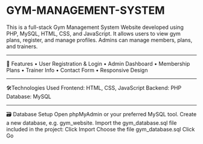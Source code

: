 # GYM-MANAGEMENT-SYSTEM
This is a full-stack Gym Management System Website developed using PHP, MySQL, HTML, CSS, and JavaScript.
It allows users to view gym plans, register, and manage profiles. Admins can manage members, plans, and trainers.

------------------------------------------------------------------------------------------------------------------------
  
🚀 Features
•	User Registration & Login
•	Admin Dashboard
•	Membership Plans
•	Trainer Info
•	Contact Form
•	Responsive Design

-----------------------------------------------------------------------------------------------------------------------

🛠️Technologies Used
Frontend: HTML, CSS, JavaScript
Backend: PHP
Database: MySQL

------------------------------------------------------------------------------------------------------------------------

🗃️ Database Setup
Open phpMyAdmin or your preferred MySQL tool.
Create a new database, e.g. gym_website.
Import the gym_database.sql file included in the project:
Click Import
Choose the file gym_database.sql
Click Go
